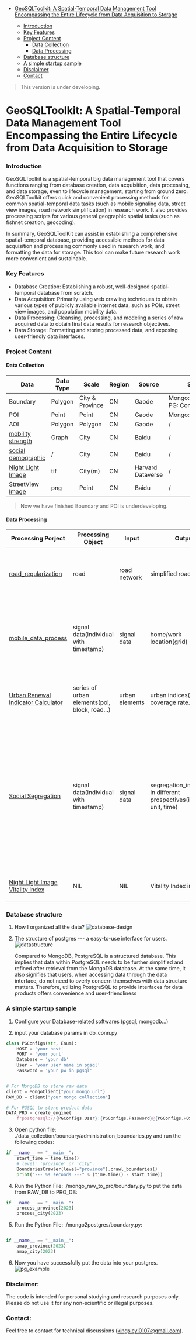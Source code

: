 - [GeoSQLToolkit: A Spatial-Temporal Data Management Tool Encompassing the Entire Lifecycle from Data Acquisition to Storage](#geosqltoolkit--a-spatial-temporal-data-management-tool-encompassing-the-entire-lifecycle-from-data-acquisition-to-storage)

  - [Introduction](#introduction)
  - [Key Features](#key-features)
  - [Project Content](#project-content)
    - [Data Collection](#data-collection)
    - [Data Processing](#data-processing)
  - [Database structure](#database-structure)
  - [A simple startup sample](#a-simple-startup-sample)
  - [Disclaimer](#disclaimer-)
  - [Contact](#contact-)

> This version is under developing.

# GeoSQLToolkit: A Spatial-Temporal Data Management Tool Encompassing the Entire Lifecycle from Data Acquisition to Storage

### Introduction

GeoSQLToolkit is a spatial-temporal big data management tool that covers functions ranging from database creation, data acquisition, data processing, and data storage, even to lifecycle management, starting from ground zero. GeoSQLToolkit offers quick and convenient processing methods for common spatial-temporal data tasks (such as mobile signaling data, street view images, road network simplification) in research work. It also provides processing scripts for various general geographic spatial tasks (such as fishnet creation, geocoding).

In summary, GeoSQLToolKit can assist in establishing a comprehensive spatial-temporal database, providing accessible methods for data acquisition and processing commonly used in research work, and formatting the data for storage. This tool can make future research work more convenient and sustainable.

### Key Features

- Database Creation: Establishing a robust, well-designed spatial-temporal database from scratch.
- Data Acquisition: Primarily using web crawling techniques to obtain various types of publicly available internet data, such as POIs, street view images, and population mobility data.
- Data Processing: Cleansing, processing, and modeling a series of raw acquired data to obtain final data results for research objectives.
- Data Storage: Formatting and storing processed data, and exposing user-friendly data interfaces.

### Project Content

#### Data Collection

| Data                                                                                | Data Type | Scale           | Region | Source            | Status                            |
| ----------------------------------------------------------------------------------- | --------- | --------------- | ------ | ----------------- | --------------------------------- |
| Boundary                                                                            | Polygon   | City & Province | CN     | Gaode             | Mongo:Completed✅ PG: Completed✅ |
| POI                                                                                 | Point     | Point           | CN     | Gaode             | Mongo:Developing                  |
| AOI                                                                                 | Polygon   | Polygon         | CN     | Gaode             | /                                 |
| [mobility strength](https://github.com/kingsley0107/bd_qianxiCrawler "mobility")    | Graph     | City            | CN     | Baidu             | /                                 |
| [social demographic](https://github.com/kingsley0107/Huiyan "socialdemo")           | /         | City            | CN     | Baidu             | /                                 |
| [Night Light Image](https://github.com/kingsley0107/Night_Light_Image "NLI")        | tif       | City(m)         | CN     | Harvard Dataverse | /                                 |
| [StreetView Image](https://github.com/kingsley0107/streetview_images_crawler "NLI") | png       | Point           | CN     | Baidu             | /                                 |

> Now we have finished Boundary and POI is underdeveloping.

#### Data Processing

| Processing Porject                                                                                                        | Processing Object                             | Input          | Output                                                                     | Description                                                                                                                                                                                                                                                      |
| ------------------------------------------------------------------------------------------------------------------------- | --------------------------------------------- | -------------- | -------------------------------------------------------------------------- | ---------------------------------------------------------------------------------------------------------------------------------------------------------------------------------------------------------------------------------------------------------------- |
| [road_regularization](https://github.com/kingsley0107/road_regularization "road_regularization")                          | road                                          | road network   | simplified road network                                                    | Simplify the intricate road network and extract the main roads                                                                                                                                                                                                   |
| [mobile_data_process](https://github.com/kingsley0107/mobile_data_process "mobile_process")                               | signal data(individual with timestamp)        | signal data    | home/work location(grid)                                                   | extracting individual user activities and stay points to detect their residential and work locations                                                                                                                                                             |
| [Urban Renewal Indicator Calculator](https://github.com/kingsley0107/urban_renewal_indices_calculator "urban calculator") | series of urban elements(poi, block, road...) | urban elements | urban indices(density, coverage rate...)                                   | calculating the main indices used in urban planning                                                                                                                                                                                                              |
| [Social Segregation](https://github.com/kingsley0107/social_segregation/tree/master "social segregation")                 | signal data(individual with timestamp)        | signal data    | segregation_indices(PSI) in different prospectives(individual, unit, time) | Reference:[ Xu, Y., Belyi, A., Santi, P. and Ratti, C. Quantifying segregation in an integrated urban physical-social space. Journal of The Royal Society Interface, 16: 20190536. ](https://royalsocietypublishing.org/doi/10.1098/rsif.2019.0536 "social_seg") |
| [Night Light Image Vitality Index ](https://github.com/kingsley0107/Night_Light_Image "NIL")                              | NIL                                           | NIL            | Vitality Index in this NIL                                                 | Calculating the Night Light index in NIL                                                                                                                                                                                                                         |

### Database structure

1. How I organized all the data?
   ![database-design](./introduction/desgin_db.png "design")

2. The structure of postgres --- a easy-to-use interface for users.
   ![datastructure](./introduction/storage_structure.png "structure")

   Compared to MongoDB, PostgreSQL is a structured database. This implies that data within PostgreSQL needs to be further simplified and refined after retrieval from the MongoDB database. At the same time, it also signifies that users, when accessing data through the data interface, do not need to overly concern themselves with data structure matters. Therefore, utilizing PostgreSQL to provide interfaces for data products offers convenience and user-friendliness

### A simple startup sample

1. Configure your Database-related softwares (pgsql, mongodb...)

2. input your database params in db_conn.py

```python
class PGConfigs(str, Enum):
    HOST = 'your host'
    PORT = 'your port'
    Database = 'your db'
    User = 'your user name in pgsql'
    Password = 'your pw in pgsql'


# For MongoDB to store raw data
client = MongoClient("your mongo url")
RAW_DB = client["your mongo collection"]

# For PGSQL to store product data
DATA_PRO = create_engine(
    f"postgresql://{PGConfigs.User}:{PGConfigs.Password}@{PGConfigs.HOST}:{PGConfigs.PORT}/{PGConfigs.Database}")
```

3. Open python file: ./data_collection/boundary/administration_boundaries.py and run the following codes:

```python
if __name__ == "__main__":
    start_time = time.time()
    # level: 'province' or 'city'.
    BoundariesCrawler(level="province").crawl_boundaries()
    print("--- %s seconds ---" % (time.time() - start_time))
```

4. Run the Python File: ./mongo_raw_to_pro/boundary.py to put the data from RAW_DB to PRO_DB:

```python
if __name__ == "__main__":
    process_province(2023)
    process_city(2023)
```

5. Run the Python File: ./mongo2postgres/boundary.py:

```python

if __name__ == "__main__":
    amap_province(2023)
    amap_city(2023)

```

6. Now you have successfully put the data into your postgres.
   ![pg_example](./introduction/pg_example.png "example")

### Disclaimer:

The code is intended for personal studying and research purposes only. Please do not use it for any non-scientific or illegal purposes.

### Contact:

Feel free to contact for technical discussions (kingsleyl0107@gmail.com).
